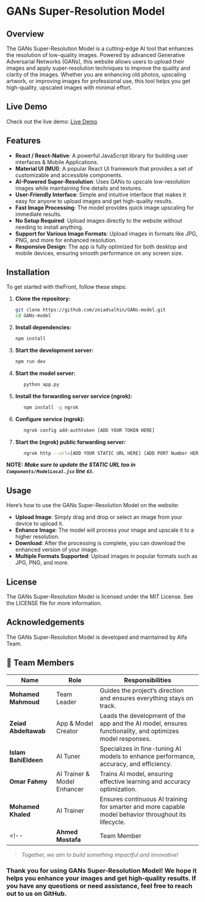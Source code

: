 # GANs Super-Resolution Model

## Overview
The GANs Super-Resolution Model is a cutting-edge AI tool that enhances the resolution of low-quality images. Powered by advanced Generative Adversarial Networks (GANs), this website allows users to upload their images and apply super-resolution techniques to improve the quality and clarity of the images. Whether you are enhancing old photos, upscaling artwork, or improving images for professional use, this tool helps you get high-quality, upscaled images with minimal effort.

## Live Demo
Check out the live demo: [Live Demo](https://gans-model.netlify.app)

## Features
- **React / React-Native**: A powerful JavaScript library for building user interfaces & Mobile Applications.
- **Material UI (MUI)**: A popular React UI framework that provides a set of customizable and accessible components.
- **AI-Powered Super-Resolution**: Uses GANs to upscale low-resolution images while maintaining fine details and textures.
- **User-Friendly Interface**: Simple and intuitive interface that makes it easy for anyone to upload images and get high-quality results.
- **Fast Image Processing**: The model provides quick image upscaling for immediate results.
- **No Setup Required**: Upload images directly to the website without needing to install anything.
- **Support for Various Image Formats**: Upload images in formats like JPG, PNG, and more for enhanced resolution.
- **Responsive Design**: The app is fully optimized for both desktop and mobile devices, ensuring smooth performance on any screen size.

## Installation
To get started with theFront, follow these steps:

1. **Clone the repository:**
   ```bash
   git clone https://github.com/zeiadsalhin/GANs-model.git
   cd GANs-model

2. **Install dependencies:**
   ```bash
   npm install

3. **Start the development server:**
   ```bash
   npm run dev

4. **Start the model server:**
   ```bash
      python app.py

5. **Install the forwarding server service (ngrok):**
   ```bash
      npm install -g ngrok

6. **Configure service (ngrok):**
   ```bash
      ngrok config add-authtoken [ADD YOUR TOKEN HERE]

7. **Start the (ngrok) public forwarding server:**
   ```bash
      ngrok http --url=[ADD YOUR STATIC URL HERE] [ADD PORT Number HERE According to your localhost ex. 5000]

**NOTE:** ***Make sure to update the STATIC URL too in `Components/ModelLocal.jsx` line `63`.***

## Usage
Here’s how to use the GANs Super-Resolution Model on the website:

- **Upload Image**: Simply drag and drop or select an image from your device to upload it.
- **Enhance Image**: The model will process your image and upscale it to a higher resolution.
- **Download**: After the processing is complete, you can download the enhanced version of your image.
- **Multiple Formats Supported**: Upload images in popular formats such as JPG, PNG, and more.

## License
The GANs Super-Resolution Model is licensed under the MIT License. See the LICENSE file for more information.

## Acknowledgements
The GANs Super-Resolution Model is developed and maintained by Alfa Team.

## 👥 Team Members

| Name                | Role                 | Responsibilities                                                                                                                                                  |
|---------------------|----------------------|------------------------------------------------------------------------------------------------------------------------------------------------------------------|
| **Mohamed Mahmoud** | Team Leader          | Guides the project’s direction and ensures everything stays on track.                                                                                            |
| **Zeiad Abdeltawab**| App & Model Creator  | Leads the development of the app and the AI model, ensures functionality, and optimizes model responses.                                                         |
| **Islam BahiEldeen**| AI Tuner             | Specializes in fine-tuning AI models to enhance performance, accuracy, and efficiency.                                                                           |
| **Omar Fahmy**  | AI Trainer & Model Enhancer   | Trains AI model, ensuring effective learning and accuracy optimization.                                                                           |
| **Mohamed Khaled**  | AI Trainer           | Ensures continuous AI training for smarter and more capable model behavior throughout its lifecycle.                                                            |
<!-- | **Ahmed Mostafa**   | Team Member          | Contributes to various project aspects such as coding, problem-solving, and collaboration.  -->                                                                    

> _Together, we aim to build something impactful and innovative!_


### Thank you for using GANs Super-Resolution Model! We hope it helps you enhance your images and get high-quality results. If you have any questions or need assistance, feel free to reach out to us on GitHub.